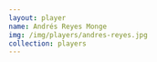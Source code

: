 ```yaml
---
layout: player
name: Andrés Reyes Monge
img: /img/players/andres-reyes.jpg
collection: players
---
```

